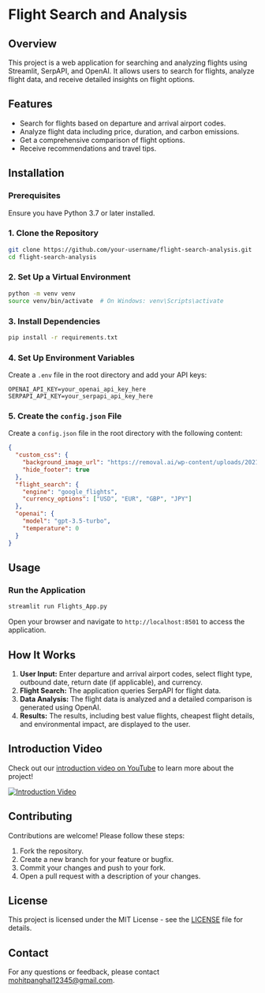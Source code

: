 # Flight Search and Analysis

## Overview

This project is a web application for searching and analyzing flights using Streamlit, SerpAPI, and OpenAI. It allows users to search for flights, analyze flight data, and receive detailed insights on flight options.

## Features

- Search for flights based on departure and arrival airport codes.
- Analyze flight data including price, duration, and carbon emissions.
- Get a comprehensive comparison of flight options.
- Receive recommendations and travel tips.

## Installation

### Prerequisites

Ensure you have Python 3.7 or later installed.

### 1. Clone the Repository

```bash
git clone https://github.com/your-username/flight-search-analysis.git
cd flight-search-analysis
```

### 2. Set Up a Virtual Environment

```bash
python -m venv venv
source venv/bin/activate  # On Windows: venv\Scripts\activate
```

### 3. Install Dependencies

```bash
pip install -r requirements.txt
```

### 4. Set Up Environment Variables

Create a `.env` file in the root directory and add your API keys:

```plaintext
OPENAI_API_KEY=your_openai_api_key_here
SERPAPI_API_KEY=your_serpapi_api_key_here
```

### 5. Create the `config.json` File

Create a `config.json` file in the root directory with the following content:

```json
{
  "custom_css": {
    "background_image_url": "https://removal.ai/wp-content/uploads/2021/09/black-background-04-coolbackgrounds.png",
    "hide_footer": true
  },
  "flight_search": {
    "engine": "google_flights",
    "currency_options": ["USD", "EUR", "GBP", "JPY"]
  },
  "openai": {
    "model": "gpt-3.5-turbo",
    "temperature": 0
  }
}
```

## Usage

### Run the Application

```bash
streamlit run Flights_App.py
```

Open your browser and navigate to `http://localhost:8501` to access the application.

## How It Works

1. **User Input:** Enter departure and arrival airport codes, select flight type, outbound date, return date (if applicable), and currency.
2. **Flight Search:** The application queries SerpAPI for flight data.
3. **Data Analysis:** The flight data is analyzed and a detailed comparison is generated using OpenAI.
4. **Results:** The results, including best value flights, cheapest flight details, and environmental impact, are displayed to the user.

## Introduction Video

Check out our [introduction video on YouTube](https://youtu.be/g5st4b4gPmY) to learn more about the project!

[![Introduction Video](https://i9.ytimg.com/vi_webp/g5st4b4gPmY/mq2.webp?sqp=CNi8irUG-oaymwEmCMACELQB8quKqQMa8AEB-AH-CYACvgWKAgwIABABGEcgVyhlMA8=&rs=AOn4CLCm1rb7goBiOtw-W5kpFAQivrO--g)](https://youtu.be/g5st4b4gPmY)

## Contributing

Contributions are welcome! Please follow these steps:

1. Fork the repository.
2. Create a new branch for your feature or bugfix.
3. Commit your changes and push to your fork.
4. Open a pull request with a description of your changes.

## License

This project is licensed under the MIT License - see the [LICENSE](LICENSE) file for details.

## Contact

For any questions or feedback, please contact [mohitpanghal12345@gmail.com](mailto:mohitpanghal12345@gmail.com).
```